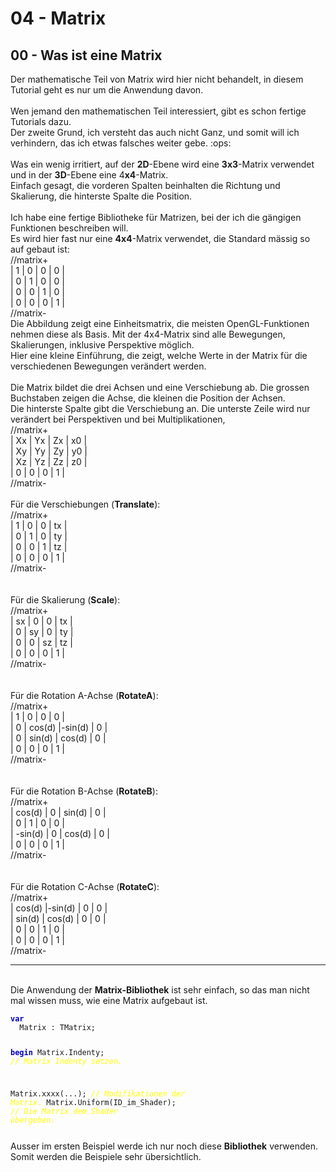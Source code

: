 <!DOCTYPE html>
<html>
    <b><h1>04 - Matrix</h1></b>
    <b><h2>00 - Was ist eine Matrix</h2></b>
Der mathematische Teil von Matrix wird hier nicht behandelt, in diesem Tutorial geht es nur um die Anwendung davon.<br>
<br>
Wen jemand den mathematischen Teil interessiert, gibt es schon fertige Tutorials dazu.<br>
Der zweite Grund, ich versteht das auch nicht Ganz, und somit will ich verhindern, das ich etwas falsches weiter gebe. :ops:<br>
<br>
Was ein wenig irritiert, auf der <b>2D</b>-Ebene wird eine <b>3x3</b>-Matrix verwendet und in der <b>3D</b>-Ebene eine 4<b>x4</b>-Matrix.<br>
Einfach gesagt, die vorderen Spalten beinhalten die Richtung und Skalierung, die hinterste Spalte die Position.<br>
<br>
Ich habe eine fertige Bibliotheke für Matrizen, bei der ich die gängigen Funktionen beschreiben will.<br>
Es wird hier fast nur eine <b>4x4</b>-Matrix verwendet, die Standard mässig so auf gebaut ist:<br>
//matrix+<br>
| 1 | 0 | 0 | 0 |<br>
| 0 | 1 | 0 | 0 |<br>
| 0 | 0 | 1 | 0 |<br>
| 0 | 0 | 0 | 1 |<br>
//matrix-<br>
Die Abbildung zeigt eine Einheitsmatrix, die meisten OpenGL-Funktionen nehmen diese als Basis. Mit der 4x4-Matrix sind alle Bewegungen, Skalierungen, inklusive Perspektive möglich.<br>
Hier eine kleine Einführung, die zeigt, welche Werte in der Matrix für die verschiedenen Bewegungen verändert werden.<br>
<br>
Die Matrix bildet die drei Achsen und eine Verschiebung ab. Die grossen Buchstaben zeigen die Achse, die kleinen die Position der Achsen.<br>
Die hinterste Spalte gibt die Verschiebung an. Die unterste Zeile wird nur verändert bei Perspektiven und bei Multiplikationen,<br>
//matrix+<br>
| Xx | Yx | Zx | x0 |<br>
| Xy | Yy | Zy | y0 |<br>
| Xz | Yz | Zz | z0 |<br>
|  0 |  0 |  0 |  1 |<br>
//matrix-<br>
<br>
Für die Verschiebungen (<b>Translate</b>):<br>
//matrix+<br>
|  1 |  0 |  0 | tx |<br>
|  0 |  1 |  0 | ty |<br>
|  0 |  0 |  1 | tz |<br>
|  0 |  0 |  0 |  1 |<br>
//matrix-<br>
<br>
<br>
Für die Skalierung (<b>Scale</b>):<br>
//matrix+<br>
| sx |  0 |  0 | tx |<br>
|  0 | sy |  0 | ty |<br>
|  0 |  0 | sz | tz |<br>
|  0 |  0 |  0 |  1 |<br>
//matrix-<br>
<br>
<br>
Für die Rotation A-Achse (<b>RotateA</b>):<br>
//matrix+<br>
|    1   |    0   |    0   |    0   |<br>
|    0   | cos(d) |-sin(d) |    0   |<br>
|    0   | sin(d) | cos(d) |    0   |<br>
|    0   |    0   |    0   |    1   |<br>
//matrix-<br>
<br>
<br>
Für die Rotation B-Achse (<b>RotateB</b>):<br>
//matrix+<br>
|  cos(d) |    0   | sin(d) |    0   |<br>
|     0   |    1   |    0   |    0   |<br>
| -sin(d) |    0   | cos(d) |    0   |<br>
|     0   |    0   |    0   |    1   |<br>
//matrix-<br>
<br>
<br>
Für die Rotation C-Achse (<b>RotateC</b>):<br>
//matrix+<br>
| cos(d) |-sin(d) |    0   |    0   |<br>
| sin(d) | cos(d) |    0   |    0   |<br>
|    0   |    0   |    1   |    0   |<br>
|    0   |    0   |    0   |    1   |<br>
//matrix-<br>
<hr><br>
Die Anwendung der <b>Matrix-Bibliothek</b> ist sehr einfach, so das man nicht mal wissen muss, wie eine Matrix aufgebaut ist.<br>
<pre><code><b><font color="0000BB">var</font></b>
  Matrix : TMatrix;

<b><font color="0000BB">begin</font></b>
  Matrix.Indenty;                <i><font color="#FFFF00">// Matrix Indenty setzen.</font></i>

  Matrix.xxxx(...);              <i><font color="#FFFF00">// Modifikationen der Matrix.</font></i>
  Matrix.Uniform(ID_im_Shader);  <i><font color="#FFFF00">// Die Matrix dem Shader übergeben.</font></i></pre></code>
Ausser im ersten Beispiel werde ich nur noch diese <b>Bibliothek</b> verwenden. Somit werden die Beispiele sehr übersichtlich.<br>

</html>
